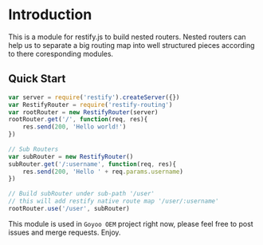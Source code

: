 Introduction
============
This is a module for restify.js to build nested routers.
Nested routers can help us to separate a big routing map into well structured pieces according to there coresponding modules.

Quick Start
-----------
```javascript
var server = require('restify').createServer({})
var RestifyRouter = require('restify-routing')
var rootRouter = new RestifyRouter(server)
rootRouter.get('/', function(req, res){
    res.send(200, 'Hello world!')
})
    
// Sub Routers
var subRouter = new RestifyRouter()
subRouter.get('/:username', function(req, res){
    res.send(200, 'Hello ' + req.params.username)
})
    
// Build subRouter under sub-path '/user'
// this will add restify native route map '/user/:username'
rootRouter.use('/user', subRouter)

```
This module is used in `Goyoo OEM` project right now, please feel free to post issues and merge requests. 
Enjoy.
